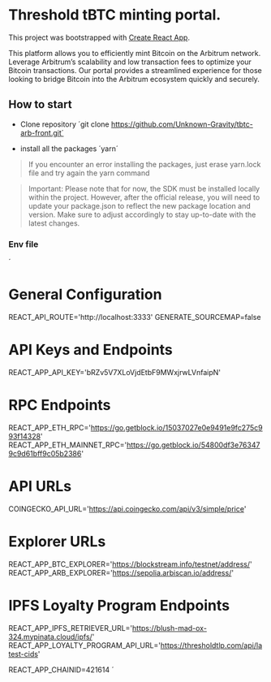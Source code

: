 # Threshold tBTC minting portal.

This project was bootstrapped with [Create React App](https://github.com/facebook/create-react-app).

This platform allows you to efficiently mint Bitcoin on the Arbitrum network. Leverage Arbitrum’s scalability and low transaction fees to optimize your Bitcoin transactions. Our portal provides a streamlined experience for those looking to bridge Bitcoin into the Arbitrum ecosystem quickly and securely.

## How to start

-   Clone repository
    ´git clone https://github.com/Unknown-Gravity/tbtc-arb-front.git´

-   install all the packages
    ´yarn´

> If you encounter an error installing the packages, just erase yarn.lock file and try again the yarn command

> Important: Please note that for now, the SDK must be installed locally within the project. However, after the official release, you will need to update your package.json to reflect the new package location and version. Make sure to adjust accordingly to stay up-to-date with the latest changes.

### Env file

´

# General Configuration

REACT_API_ROUTE='http://localhost:3333'
GENERATE_SOURCEMAP=false

# API Keys and Endpoints

REACT_APP_API_KEY='bRZv5V7XLoVjdEtbF9MWxjrwLVnfaipN'

# RPC Endpoints

REACT_APP_ETH_RPC='https://go.getblock.io/15037027e0e9491e9fc275c993f14328'
REACT_APP_ETH_MAINNET_RPC='https://go.getblock.io/54800df3e763479c9d61bff9c05b2386'

# API URLs

COINGECKO_API_URL='https://api.coingecko.com/api/v3/simple/price'

# Explorer URLs

REACT_APP_BTC_EXPLORER='https://blockstream.info/testnet/address/'
REACT_APP_ARB_EXPLORER='https://sepolia.arbiscan.io/address/'

# IPFS Loyalty Program Endpoints

REACT_APP_IPFS_RETRIEVER_URL='https://blush-mad-ox-324.mypinata.cloud/ipfs/'
REACT_APP_LOYALTY_PROGRAM_API_URL='https://thresholdtlp.com/api/latest-cids'

REACT_APP_CHAINID=421614
´
